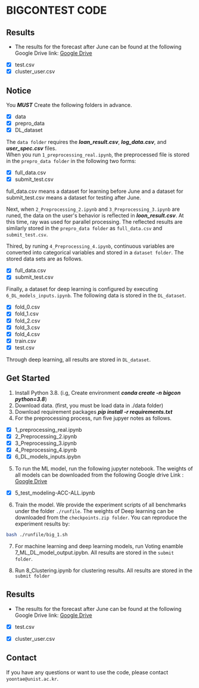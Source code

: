 # BIGCONTEST CODE


## Results

- The results for the forecast after June can be found at the following Google Drive link: [Google Drive](https://drive.google.com/drive/folders/17p9EDoJe_3AdiCIrTWRsN57S32CtrocY?usp=sharing)
- [x] test.csv
- [x] cluster_user.csv 

## Notice

You ***MUST*** Create the following folders in advance.
- [x] data
- [x] prepro_data
- [x] DL_dataset

The `data folder` requires the ***loan_result.csv***, ***log_data.csv***, and ***user_spec.csv*** files. \
When you run `1_preprocessing_real.ipynb`, the preprocessed file is stored in the `prepro_data folder` in the following two forms:
- [x] full_data.csv
- [x] submit_test.csv 

full_data.csv means a dataset for learning before June and a dataset for submit_test.csv means a dataset for testing after June.



Next, when `2_Preprocessing_2.ipynb` and `3_Preprocessing_3.ipynb` are runed, the data on the user's behavior is reflected in ***loon_result.csv***. At this time, ray was used for parallel processing. The reflected results are similarly stored in the `prepro_data folder` as `full_data.csv` and `submit_test.csv`.

Thired, by runing `4_Preprocessing_4.ipynb`, continuous variables are converted into categorical variables and stored in a `dataset folder`. The stored data sets are as follows.
- [x] full_data.csv
- [x] submit_test.csv 

Finally, a dataset for deep learning is configured by executing `6_DL_models_inputs.ipynb`. The following data is stored in the `DL_dataset`.
- [x] fold_0.csv
- [x] fold_1.csv
- [x] fold_2.csv
- [x] fold_3.csv
- [x] fold_4.csv
- [x] train.csv
- [x] test.csv

Through deep learning, all results are stored in `DL_dataset`.

## Get Started

1. Install Python 3.8. (i.g, Create environment ***conda create -n bigcon python=3.8***)
2. Download data. (first, you must be load data in ./data folder)
3. Download requirement packages ***pip install -r requirements.txt*** 
4. For the preprocessing process, run five jupyer notes as follows.
- [x] 1_preprocessing_real.ipynb
- [x] 2_Preprocessing_2.ipynb 
- [x] 3_Preprocessing_3.ipynb
- [x] 4_Preprocessing_4.ipynb
- [x] 6_DL_models_inputs.ipybn
5. To run the ML model, run the following jupyter notebook. The weights of all models can be downloaded from the following Google drive Link : [Google Drive](https://drive.google.com/file/d/1-sMeVVD-MjW48fmO6xdK0SVV-6sGutOn/view?usp=sharing)

- [x] 5_test_modeling-ACC-ALL.ipynb
6. Train the model. We provide the experiment scripts of all benchmarks under the folder `./runfile`. The weights of Deep learning can be downloaded from the `checkpoints.zip folder`. You can reproduce the experiment results by:
```bash
bash ./runfile/big_1.sh
```

7. For machine learning and deep learning models, run Voting enamble 7_ML_DL_model_output.ipybn. All results are stored in the `submit folder`.

8. Run 8_Clustering.ipynb for clustering results. All results are stored in the `submit folder`

## Results

- The results for the forecast after June can be found at the following Google Drive link: [Google Drive](https://drive.google.com/drive/folders/17p9EDoJe_3AdiCIrTWRsN57S32CtrocY?usp=sharing)
- [x] test.csv
- [x] cluster_user.csv 



## Contact

If you have any questions or want to use the code, please contact `yoontae@unist.ac.kr`.
